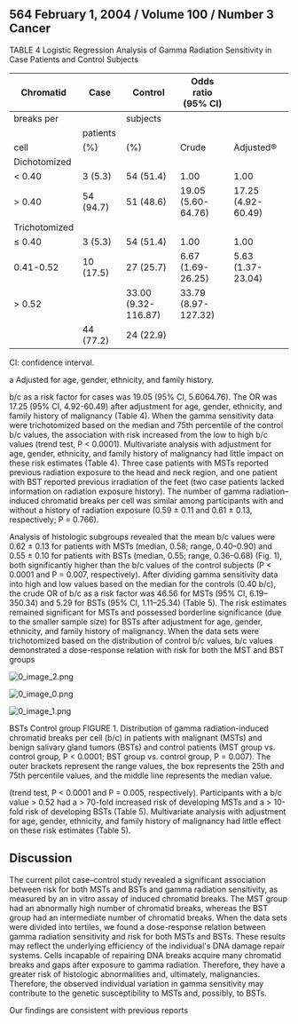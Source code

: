 
## 564 February 1, 2004 / Volume 100 / Number 3 Cancer

TABLE 4 Logistic Regression Analysis of Gamma Radiation Sensitivity in Case Patients and Control Subjects

| Chromatid     | Case      | Control             | Odds ratio (95% CI)   |                    |
|---------------|-----------|---------------------|-----------------------|--------------------|
| breaks per    |           | subjects            |                       |                    |
|               | patients  |                     |                       |                    |
| cell          | (%)       | (%)                 | Crude                 | Adjusted®          |
| Dichotomized  |           |                     |                       |                    |
| < 0.40        | 3 (5.3)   | 54 (51.4)           | 1.00                  | 1.00               |
| > 0.40        | 54 (94.7) | 51 (48.6)           | 19.05 (5.60-64.76)    | 17.25 (4.92-60.49) |
| Trichotomized |           |                     |                       |                    |
| ≤ 0.40        | 3 (5.3)   | 54 (51.4)           | 1.00                  | 1.00               |
| 0.41-0.52     | 10 (17.5) | 27 (25.7)           | 6.67 (1.69-26.25)     | 5.63 (1.37-23.04)  |
| > 0.52        |           | 33.00 (9.32-116.87) | 33.79 (8.97-127.32)   |                    |
|               | 44 (77.2) | 24 (22.9)           |                       |                    |

CI: confidence interval.

a Adjusted for age, gender, ethnicity, and family history.

b/c as a risk factor for cases was 19.05 (95% CI, 5.6064.76). The OR was 17.25 (95% CI, 4.92-60.49) after adjustment for age, gender, ethnicity, and family history of malignancy (Table 4). When the gamma sensitivity data were trichotomized based on the median and 75th percentile of the control b/c values, the association with risk increased from the low to high b/c values (trend test, P < 0.0001). Multivariate analysis with adjustment for age, gender, ethnicity, and family history of malignancy had little impact on these risk estimates (Table 4). Three case patients with MSTs reported previous radiation exposure to the head and neck region, and one patient with BST reported previous irradiation of the feet (two case patients lacked information on radiation exposure history). The number of gamma radiation–induced chromatid breaks per cell was similar among participants with and without a history of radiation exposure (0.59 ± 0.11 and 0.61 ± 0.13, respectively; P = 0.766).

Analysis of histologic subgroups revealed that the mean b/c values were 0.62 ± 0.13 for patients with MSTs (median, 0.58; range, 0.40–0.90) and 0.55 ± 0.10 for patients with BSTs (median, 0.55; range, 0.36–0.68)
(Fig. 1), both significantly higher than the b/c values of the control subjects (P < 0.0001 and P = 0.007, respectively). After dividing gamma sensitivity data into high and low values based on the median for the controls (0.40 b/c), the crude OR of b/c as a risk factor was 46.56 for MSTs (95% CI, 6.19–350.34) and 5.29 for BSTs (95% CI, 1.11–25.34) (Table 5). The risk estimates remained significant for MSTs and possessed borderline significance (due to the smaller sample size) for BSTs after adjustment for age, gender, ethnicity, and family history of malignancy. When the data sets were trichotomized based on the distribution of control b/c values, b/c values demonstrated a dose-response relation with risk for both the MST and BST groups

![0_image_2.png](0_image_2.png)

![0_image_0.png](0_image_0.png)

![0_image_1.png](0_image_1.png)

BSTs Control group FIGURE 1. Distribution of gamma radiation-induced chromatid breaks per cell (b/c) in patients with malignant (MSTs) and benign salivary gland tumors
(BSTs) and control patients (MST group vs. control group, P < 0.0001; BST
group vs. control group, P = 0.007). The outer brackets represent the range values, the box represents the 25th and 75th percentile values, and the middle line represents the median value.

(trend test, P < 0.0001 and P = 0.005, respectively). Participants with a b/c value > 0.52 had a > 70-fold increased risk of developing MSTs and a > 10-fold risk of developing BSTs (Table 5). Multivariate analysis with adjustment for age, gender, ethnicity, and family history of malignancy had little effect on these risk estimates (Table 5).

## Discussion

The current pilot case–control study revealed a significant association between risk for both MSTs and BSTs and gamma radiation sensitivity, as measured by an in vitro assay of induced chromatid breaks. The MST
group had an abnormally high number of chromatid breaks, whereas the BST group had an intermediate number of chromatid breaks. When the data sets were divided into tertiles, we found a dose-response relation between gamma radiation sensitivity and risk for both MSTs and BSTs. These results may reflect the underlying efficiency of the individual's DNA damage repair systems. Cells incapable of repairing DNA
breaks acquire many chromatid breaks and gaps after exposure to gamma radiation. Therefore, they have a greater risk of histologic abnormalities and, ultimately, malignancies. Therefore, the observed individual variation in gamma sensitivity may contribute to the genetic susceptibility to MSTs and, possibly, to BSTs.

Our findings are consistent with previous reports